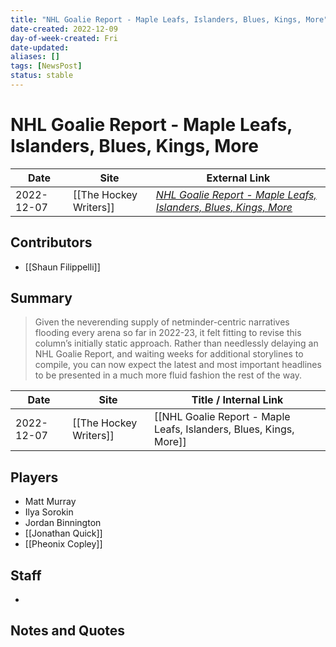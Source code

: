 ```yaml
---
title: "NHL Goalie Report - Maple Leafs, Islanders, Blues, Kings, More"
date-created: 2022-12-09
day-of-week-created: Fri
date-updated: 
aliases: []
tags: [NewsPost]
status: stable
---
```


# NHL Goalie Report - Maple Leafs, Islanders, Blues, Kings, More

| Date       | Site                   | External Link                                                                                                                       |
| ---------- | ---------------------- | ----------------------------------------------------------------------------------------------------------------------------------- |
| 2022-12-07 | [[The Hockey Writers]] | [*NHL Goalie Report - Maple Leafs, Islanders, Blues, Kings, More*](https://thehockeywriters.com/nhl-goalie-report-december-7-2022/) |

## Contributors
- [[Shaun Filippelli]]

## Summary
> Given the neverending supply of netminder-centric narratives flooding every arena so far in 2022-23, it felt fitting to revise this column’s initially static approach. Rather than needlessly delaying an NHL Goalie Report, and waiting weeks for additional storylines to compile, you can now expect the latest and most important headlines to be presented in a much more fluid fashion the rest of the way.

| Date       | Site                   | Title / Internal Link                                              |
| ---------- | ---------------------- | ------------------------------------------------------------------ |
| 2022-12-07 | [[The Hockey Writers]] | [[NHL Goalie Report - Maple Leafs, Islanders, Blues, Kings, More]] |

## Players
- Matt Murray
- Ilya Sorokin
- Jordan Binnington
- [[Jonathan Quick]]
- [[Pheonix Copley]]

## Staff
- 

## Notes and Quotes
> 

